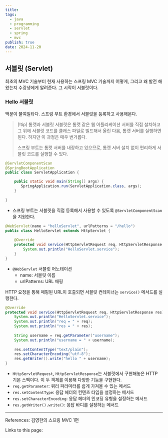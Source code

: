 ```yaml
---
title: 
tags:
  - java
  - programming
  - servlet
  - spring
  - mvc
publish: true
date: 2024-11-20
---
```

## 서블릿 (Servlet)
최초의 MVC 기술부터 현재 사용하는 스프링 MVC 기술까지 어떻게, 그리고 왜 발전 해왔는지 수강생에게 알려준다. 그 시작이 서블릿이다.

### Hello 서블릿
백문이 불여일타다. 스프링 부트 환경에서 서블릿을 등록하고 사용해본다.

> [!tip] 톰캣과 서블릿
> 서블릿은 톰캣 같은 웹 어플리케이션 서버를 직접 설치하고 그 위에 서블릿 코드를 클래스 파일로 빌드해서 올린 다음, 톰캣 서버를 실행하면 된다. 하지만 이 과정은 매우 번거롭다.
> 
> 스프링 부트는 톰캣 서버를 내장하고 있으므로, 톰캣 서버 설치 없이 편리하게 서블릿 코드를 실행할 수 있다.


```java
@ServletComponentScan  
@SpringBootApplication  
public class ServletApplication {  

    public static void main(String[] args) {  
       SpringApplication.run(ServletApplication.class, args);  
    }
    
}
```
- 스프링 부트는 서블릿을 직접 등록해서 사용할 수 있도록 `@ServletComponentScan`을 지원한다.


```java
@WebServlet(name = "helloServlet", urlPatterns = "/hello")  
public class HelloServlet extends HttpServlet {  
  
    @Override  
    protected void service(HttpServletRequest req, HttpServletResponse resp) throws ServletException, IOException {  
        System.out.println("HelloServlet.service");  
    }  
}
```
- `@WebServlet` 서블릿 어노테이션
	- name: 서블릿 이름
	- urlPatterns: URL 매핑

HTTP 요청을 통해 매핑된 URL이 호출되면 서블릿 컨테이너는 `service()` 메서드를 실행한다.

```java
@Override  
protected void service(HttpServletRequest req, HttpServletResponse res) throws ServletException, IOException {  
    System.out.println("HelloServlet.service");  
    System.out.println("req = " + req);  
    System.out.println("res = " + res);  
  
    String username = req.getParameter("username");  
    System.out.println("username = " + username);  
  
    res.setContentType("text/plain");  
    res.setCharacterEncoding("utf-8");  
    res.getWriter().write("hello " + username);  
}
```

- `HttpServletRequest`, `HttpServletResponse`는 서블릿에서 구현해놓은 HTTP 기본 스펙이다. 이 두 객체를 이용해 다양한 기능을 구현한다.
- `req.getParameter`: 쿼리 파라미터를 쉽게 가져올 수 있는 메서드
- `res.setContentType`: 응답 헤더의 컨텐츠 타입을 설정하는 메서드
- `res.setCharacterEncoding`: 응답 헤더의 인코딩 유형을 설정하는 메서드
- `res.getWriter().write()`: 응답 바디를 설정하는 메서드





---
References: 김영한의 스프링 MVC 1편

Links to this page: 